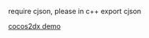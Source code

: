 require cjson, please in c++ export cjson

[cocos2dx demo](https://github.com/tickbh/VisualUIEditor_2dx_demo_lua "cocos2dx demo")